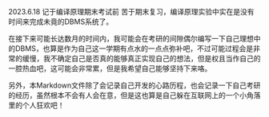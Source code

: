 2023.6.18    记于编译原理期末考试前
苦于期末复习，编译原理实验中实在是没有时间来完成未竟的DBMS系统了。

在接下来可能长达数月的时间内，我可能会在考研的间隙偶尔编写一下自己理想中的DBMS，也算是作为自己这一学期有点水的一点点弥补吧，不过可能过程会是非常的缓慢，我不确定自己是否真的能够真正实现自己的想法，但是权且当作自己的一腔热血吧，这可能会非常累，但是我希望自己能够坚持下来咯。

另外，本Markdown文件除了会记录自己开发的心路历程，也会记录一下自己考研的经历，虽然根本不会有人会在意，但是这也算是自己躲在互联网上的一个小角落里的个人狂欢吧！